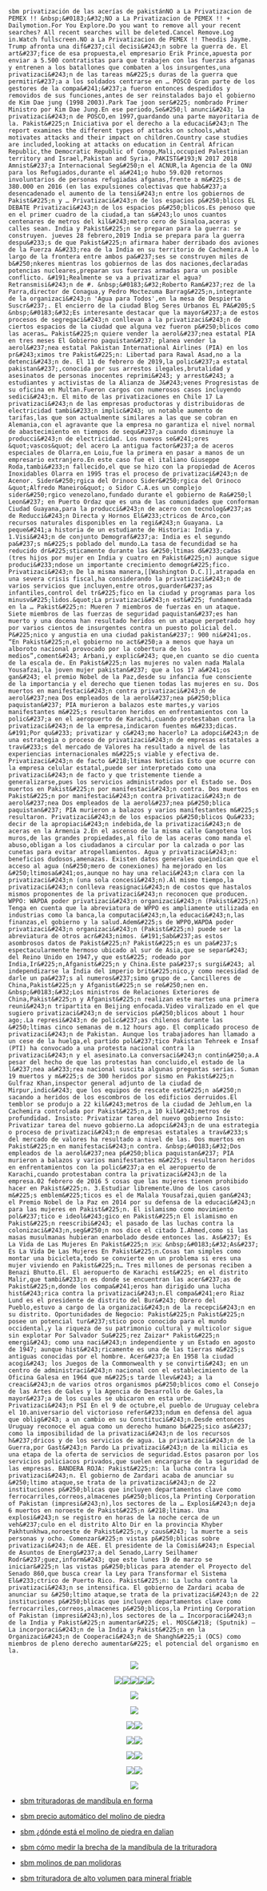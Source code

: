 
```
sbm privatización de las acerías de pakistánNO a La Privatizacion de PEMEX !! &nbsp;&#0183;&#32;NO a La Privatizacion de PEMEX !! + Dailymotion.For You Explore.Do you want to remove all your recent searches? All recent searches will be deleted.Cancel Remove.Log in.Watch fullscreen.NO a La Privatizacion de PEMEX !! Theodis Jayme. Trump afronta una dif&#237;cil decisi&#243;n sobre la guerra de. El art&#237;fice de esa propuesta,el empresario Erik Prince,apuesta por enviar a 5.500 contratistas para que trabajen con las fuerzas afganas y entrenen a los batallones que combaten a los insurgentes,una privatizaci&#243;n de las tareas m&#225;s duras de la guerra que permitir&#237;a a los soldados centrarse en … POSCO Gran parte de los gestores de la compa&#241;&#237;a fueron entonces despedidos y removidos de sus funciones,antes de ser reinstalados bajo el gobierno de Kim Dae jung (1998 2003).Park Tae joon ser&#225; nombrado Primer Ministro por Kim Dae Jung.En ese periodo,Se&#250;l anunci&#243; la privatizaci&#243;n de POSCO,en 1997,guardando una parte mayoritaria de la. Pakist&#225;n Iniciativa por el derecho a la educaci&#243;n The report examines the different types of attacks on schools,what motivates attacks and their impact on children.Country case studies are included,looking at attacks on education in Central African Republic,the Democratic Republic of Congo,Mali,occupied Palestinian territory and Israel,Pakistan and Syria. PAKIST&#193;N 2017 2018 Amnist&#237;a Internacional Seg&#250;n el ACNUR,la Agencia de la ONU para los Refugiados,durante el a&#241;o hubo 59.020 retornos involuntarios de personas refugiadas afganas,frente a m&#225;s de 380.000 en 2016 (en las expulsiones colectivas que hab&#237;a desencadenado el aumento de la tensi&#243;n entre los gobiernos de Pakist&#225;n y … Privatizaci&#243;n de los espacios p&#250;blicos EL DEBATE Privatizaci&#243;n de los espacios p&#250;blicos.Es penoso que en el primer cuadro de la ciudad,a tan s&#243;lo unos cuantos centenares de metros del kil&#243;metro cero de Sinaloa,aceras y calles sean. India y Pakist&#225;n se preparan para la guerra: se construyen. jueves 28 febrero,2019 India se prepara para la guerra despu&#233;s de que Pakist&#225;n afirmara haber derribado dos aviones de la Fuerza A&#233;rea de la India en su territorio de Cachemira.A lo largo de la frontera entre ambos pa&#237;ses se construyen miles de b&#250;nkeres mientras los gobiernos de las dos naciones,declaradas potencias nucleares,preparan sus fuerzas armadas para un posible conflicto. &#191;Realmente se va a privatizar el agua? Retransmisi&#243;n de #. &nbsp;&#0183;&#32;Roberto Ram&#237;rez de la Parra,director de Conagua,y Pedro Moctezuma Barrag&#225;n,integrante de la organizaci&#243;n 'Agua para Todos',en la mesa de Despierta Suscr&#237;. El encierro de la ciudad Blog Seres Urbanos EL PA&#205;S &nbsp;&#0183;&#32;Es interesante destacar que la mayor&#237;a de estos procesos de segregaci&#243;n conllevan a la privatizaci&#243;n de ciertos espacios de la ciudad que alguna vez fueron p&#250;blicos como las aceras… Pakist&#225;n quiere vender la aerol&#237;nea estatal PIA en tres meses El Gobierno paquistan&#237; planea vender la aerol&#237;nea estatal Pakistan International Airlines (PIA) en los pr&#243;ximos tre Pakist&#225;n: Libertad para Rawal Asad,no a la detenci&#243;n de. El 11 de febrero de 2019,la polic&#237;a estatal pakistan&#237;,conocida por sus arrestos ilegales,brutalidad y asesinatos de personas inocentes reprimi&#243; y arrest&#243; a estudiantes y activistas de la Alianza de J&#243;venes Progresistas de su oficina en Multan.Fueron cargos con numerosos casos incluyendo sedici&#243;n. El mito de las privatizaciones en Chile 17 La privatizaci&#243;n de las empresas productoras y distribuidoras de electricidad tambi&#233;n implic&#243; un notable aumento de tarifas,las que son actualmente similares a las que se cobran en Alemania,con el agravante que la empresa no garantiza el nivel normal de abastecimiento en tiempos de sequ&#237;a cuando disminuye la producci&#243;n de electricidad. Los nuevos se&#241;ores &quot;vascos&quot; del acero La antigua factor&#237;a de aceros especiales de Olarra,en Loiu,fue la primera en pasar a manos de un empresario extranjero.En este caso fue el italiano Giuseppe Roda,tambi&#233;n fallecido,el que se hizo con la propiedad de Aceros Inoxidables Olarra en 1995 tras el proceso de privatizaci&#243;n de Acenor. Sider&#250;rgica del Orinoco Sider&#250;rgica del Orinoco &quot;Alfredo Maneiro&quot; o Sidor C.A.es un complejo sider&#250;rgico venezolano,fundado durante el gobierno de Ra&#250;l Leon&#237; en Puerto Ordaz que es una de las comunidades que conforman Ciudad Guayana,para la producci&#243;n de acero con tecnolog&#237;as de Reducci&#243;n Directa y Hornos El&#233;ctricos de Arco,con recursos naturales disponibles en la regi&#243;n Guayana. La peque&#241;a historia de un estudiante de Historia: India y. 1.Visi&#243;n de conjunto Demograf&#237;a: India es el segundo pa&#237;s m&#225;s poblado del mundo.La tasa de fecundidad se ha reducido dr&#225;sticamente durante las &#250;ltimas d&#233;cadas (tres hijos por mujer en India y cuatro en Pakist&#225;n) aunque sigue produci&#233;ndose un importante crecimiento demogr&#225;fico. Privatizaci&#243;n De la misma manera,[[Washington D.C.]],atrapada en una severa crisis fiscal,ha considerando la privatizaci&#243;n de varios servicios que incluyen,entre otros,guarder&#237;as infantiles,control del tr&#225;fico en la ciudad y programas para los minusv&#225;lidos.&quot;La privatizaci&#243;n est&#225; fundamentada en la … Pakist&#225;n: Mueren 7 miembros de fuerzas en un ataque. Siete miembros de las fuerzas de seguridad paquistan&#237;es han muerto y una docena han resultado heridos en un ataque perpetrado hoy por varios cientos de insurgentes contra un puesto policial del. P&#225;nico y angustia en una ciudad pakistan&#237;: 900 ni&#241;os. “En Pakist&#225;n,el gobierno no act&#250;a a menos que haya un alboroto nacional provocado por la cobertura de los medios”,coment&#243; Arbani,y explic&#243; que,en cuanto se dio cuenta de la escala de. En Pakist&#225;n las mujeres no valen nada Malala Yousafzai,la joven mujer pakistan&#237; que a los 17 a&#241;os gan&#243; el premio Nobel de la Paz,desde su infancia fue consciente de la importancia y el derecho que tienen todas las mujeres en su. Dos muertos en manifestaci&#243;n contra privatizaci&#243;n de aerol&#237;nea Dos empleados de la aerol&#237;nea p&#250;blica paquistan&#237; PIA murieron a balazos este martes,y varios manifestantes m&#225;s resultaron heridos en enfrentamientos con la polic&#237;a en el aeropuerto de Karachi,cuando protestaban contra la privatizaci&#243;n de la empresa,indicaron fuentes m&#233;dicas. &#191;Por qu&#233; privatizar y c&#243;mo hacerlo? La adopci&#243;n de una estrategia o proceso de privatizaci&#243;n de empresas estatales a trav&#233;s del mercado de Valores ha resultado a nivel de las experiencias internacionales m&#225;s viable y efectiva de. Privatizaci&#243;n de facto &#218;ltimas Noticias Esto que ocurre con la empresa celular estatal,puede ser interpretado como una privatizaci&#243;n de facto y que tristemente tiende a generalizarse,pues los servicios administrados por el Estado se. Dos muertos en Pakist&#225;n por manifestaci&#243;n contra. Dos muertos en Pakist&#225;n por manifestaci&#243;n contra privatizaci&#243;n de aerol&#237;nea Dos empleados de la aerol&#237;nea p&#250;blica paquistan&#237; PIA murieron a balazos y varios manifestantes m&#225;s resultaron. Privatizaci&#243;n de los espacios p&#250;blicos Qu&#233; decir de la apropiaci&#243;n indebida,de la privatizaci&#243;n de aceras en la Armenia 2.En el ascenso de la misma calle Gangotena los muros,de las grandes propiedades,al filo de las aceras como manda el abuso,obligan a los ciudadanos a circular por la calzada o por las cunetas para evitar atropellamientos. Agua y privatizaci&#243;n: beneficios dudosos,amenazas. Existen datos generales queindican que el acceso al agua (n&#250;mero de conexiones) ha mejorado en los &#250;ltimosa&#241;os,aunque no hay una relaci&#243;n clara con la privatizaci&#243;n (una sola concesi&#243;n).Al mismo tiempo,la privatizaci&#243;n conlleva reasignaci&#243;n de costos que hastalos mismos proponentes de la privatizaci&#243;n reconocen que producen. WPPO: WAPDA poder privatizaci&#243;n organizaci&#243;n (Pakist&#225;n) Tenga en cuenta que la abreviatura de WPPO es ampliamente utilizada en industrias como la banca,la computaci&#243;n,la educaci&#243;n,las finanzas,el gobierno y la salud.Adem&#225;s de WPPO,WAPDA poder privatizaci&#243;n organizaci&#243;n (Pakist&#225;n) puede ser la abreviatura de otros acr&#243;nimos. &#191;Sab&#237;as estos asombrosos datos de Pakist&#225;n? Pakist&#225;n es un pa&#237;s espectacularmente hermoso ubicado al sur de Asia,que se separ&#243; del Reino Unido en 1947,y que est&#225; rodeado por India,Ir&#225;n,Afganist&#225;n y China.Este pa&#237;s surgi&#243; al independizarse la India del imperio brit&#225;nico,y como necesidad de darle un pa&#237;s al numeros&#237;simo grupo de … Cancilleres de China,Pakist&#225;n y Afganist&#225;n se re&#250;nen en. &nbsp;&#0183;&#32;Los ministros de Relaciones Exteriores de China,Pakist&#225;n y Afganist&#225;n realizan este martes una primera reuni&#243;n tripartita en Beijing enfocada.Video viralizado en el que sugiero privatizaci&#243;n de servicios p&#250;blicos about 1 hour ago;.La represi&#243;n de polic&#237;as chilenos durante las &#250;ltimas cinco semanas de m.12 hours ago. El complicado proceso de privatizaci&#243;n de Pakistan. Aunque los trabajadores han llamado a un cese de la huelga,el partido pol&#237;tico Pakistan Tehreek e Insaf (PTI) ha convocado a una protesta nacional contra la privatizaci&#243;n y el asesinato.La conversaci&#243;n contin&#250;a.A pesar del hecho de que las protestas han concluido,el estado de la l&#237;nea a&#233;rea nacional suscita algunas preguntas serias. Suman 19 muertos y m&#225;s de 300 heridos por sismo en Pakist&#225;n Gulfraz Khan,inspector general adjunto de la ciudad de Mirpur,indic&#243; que los equipos de rescate est&#225;n a&#250;n sacando a heridos de los escombros de los edificios derruidos.El temblor se produjo a 22 kil&#243;metros de la ciudad de Jehlum,en la Cachemira controlada por Pakist&#225;n,a 10 kil&#243;metros de profundidad. Insisto: Privatizar tarea del nuevo gobierno Insisto: Privatizar tarea del nuevo gobierno.La adopci&#243;n de una estrategia o proceso de privatizaci&#243;n de empresas estatales a trav&#233;s del mercado de valores ha resultado a nivel de las. Dos muertos en Pakist&#225;n en manifestaci&#243;n contra. &nbsp;&#0183;&#32;Dos empleados de la aerol&#237;nea p&#250;blica paquistan&#237; PIA murieron a balazos y varios manifestantes m&#225;s resultaron heridos en enfrentamientos con la polic&#237;a en el aeropuerto de Karachi,cuando protestaban contra la privatizaci&#243;n de la empresa.02 febrero de 2016 5 cosas que las mujeres tienen prohibido hacer en Pakist&#225;n. 3.Estudiar libremente.Uno de los casos m&#225;s emblem&#225;ticos es el de Malala Yousafzai,quien gan&#243; el Premio Nobel de la Paz en 2014 por su defensa de la educaci&#243;n para las mujeres en Pakist&#225;n. El islamismo como movimiento pol&#237;tico e ideol&#243;gico en Pakist&#225;n El islamismo en Pakist&#225;n reescribi&#243; el pasado de las luchas contra la colonizaci&#243;n,seg&#250;n nos dice el citado I.Ahmed,como si las masas musulmanas hubieran enarbolado desde entonces las. As&#237; Es La Vida de Las Mujeres En Pakist&#225;n 🇵🇰 &nbsp;&#0183;&#32;As&#237; Es La Vida De Las Mujeres En Pakist&#225;n.Cosas tan simples como montar una bicicleta,todo se convierte en un problema si eres una mujer viviendo en Pakist&#225;n… Tres millones de personas reciben a Benazi Bhutto.El. El aeropuerto de Karachi est&#225; en el distrito Malir,que tambi&#233;n es donde se encuentran las acer&#237;as de Pakist&#225;n,donde los compa&#241;eros han dirigido una lucha hist&#243;rica contra la privatizaci&#243;n.El compa&#241;ero Riaz Lund es el presidente de distrito del Bur&#243; Obrero del Pueblo,estuvo a cargo de la organizaci&#243;n de la recepci&#243;n en su distrito. Oportunidades de Negocio: Pakist&#225;n Pakist&#225;n posee un potencial tur&#237;stico poco conocido para el mundo occidental,y la riqueza de su patrimonio cultural y multicolor sigue sin explotar Por Salvador Su&#225;rez Zaizar* Pakist&#225;n emergi&#243; como una naci&#243;n independiente y un Estado en agosto de 1947; aunque hist&#243;ricamente es una de las tierras m&#225;s antiguas conocidas por el hombre. Acer&#237;a En 1958 la ciudad acogi&#243; los Juegos de la Commonwealth y se convirti&#243; en un centro de administraci&#243;n nacional con el establecimiento de la Oficina Galesa en 1964 que m&#225;s tarde llev&#243; a la creaci&#243;n de varios otros organismos p&#250;blicos como el Consejo de las Artes de Gales y la Agencia de Desarrollo de Gales,la mayor&#237;a de los cuales se ubicaron en esta urbe. Privatizaci&#243;n PSI En el 9 de octubre,el pueblo de Uruguay celebra el 10.aniversario del victorioso refer&#233;ndum en defensa del agua que oblig&#243; a un cambio en su Constituci&#243;n.Desde entonces Uruguay reconoce el agua como un derecho humano b&#225;sico as&#237; como la imposibilidad de la privatizaci&#243;n de los recursos h&#237;dricos y de los servicios de agua. La privatizaci&#243;n de la Guerra,por Gast&#243;n Pardo La privatizaci&#243;n de la milicia es una etapa de la oferta de servicios de seguridad.Estos pasaron por los servicios policiacos privados,que suelen encargarse de la seguridad de las empresas. BANDERA ROJA: Pakist&#225;n: la lucha contra la privatizaci&#243;n. El gobierno de Zardari acaba de anunciar su &#250;ltimo ataque,se trata de la privatizaci&#243;n de 22 instituciones p&#250;blicas que incluyen departamentos clave como ferrocarriles,correos,almacenes p&#250;blicos,la Printing Corporation of Pakistan (impresi&#243;n),los sectores de la … Explosi&#243;n deja 6 muertos en noroeste de Pakist&#225;n &#218;ltimas. Una explosi&#243;n se registro en horas de la noche cerca de un veh&#237;culo en el distrito Alto Dir en la provincia Khyber Pakhtunkhwa,noroeste de Pakist&#225;n,y caus&#243; la muerte a seis personas y ocho. Comenzar&#225;n vistas p&#250;blicas sobre privatizaci&#243;n de AEE. El presidente de la Comisi&#243;n Especial de Asuntos de Energ&#237;a del Senado,Larry Seilhamer Rodr&#237;guez,inform&#243; que este lunes 19 de marzo se iniciar&#225;n las vistas p&#250;blicas para atender el Proyecto del Senado 860,que busca crear la Ley para Transformar el Sistema El&#233;ctrico de Puerto Rico. Pakist&#225;n: La lucha contra la privatizaci&#243;n se intensifica. El gobierno de Zardari acaba de anunciar su &#250;ltimo ataque,se trata de la privatizaci&#243;n de 22 instituciones p&#250;blicas que incluyen departamentos clave como ferrocarriles,correos,almacenes p&#250;blicos,la Printing Corporation of Pakistan (impresi&#243;n),los sectores de la … Incorporaci&#243;n de la India y Pakist&#225;n aumentar&#225; el. MOSC&#218; (Sputnik) — La incorporaci&#243;n de la India y Pakist&#225;n en la Organizaci&#243;n de Cooperaci&#243;n de Shangh&#225;i (OCS) como miembros de pleno derecho aumentar&#225; el potencial del organismo en la. 
```

<div align="center">

<a href="https://es-crusher.shibang-china.com/github&k=sbm+privatizaci%C3%B3n+de+las+acer%C3%ADas+de+pakist%C3%A1n"><img src="https://static.shibang-china.com/es/crusher/logo.jpg"></a>

<a href="https://es-crusher.shibang-china.com/github&k=sbm+privatizaci%C3%B3n+de+las+acer%C3%ADas+de+pakist%C3%A1n"><img src="https://static.shibang-china.com/es/crusher/index.jpg"></a><a href="https://es-crusher.shibang-china.com/material.htmlgithub&k=sbm+privatizaci%C3%B3n+de+las+acer%C3%ADas+de+pakist%C3%A1n"><img src="https://static.shibang-china.com/es/crusher/material.jpg"></a><a href="https://es-crusher.shibang-china.com/application.htmlgithub&k=sbm+privatizaci%C3%B3n+de+las+acer%C3%ADas+de+pakist%C3%A1n"><img src="https://static.shibang-china.com/es/crusher/application.jpg"></a><a href="https://es-crusher.shibang-china.com/aboutus.htmlgithub&k=sbm+privatizaci%C3%B3n+de+las+acer%C3%ADas+de+pakist%C3%A1n"><img src="https://static.shibang-china.com/es/crusher/aboutus.jpg"></a><a href="https://es-crusher.shibang-china.com/contact.htmlgithub&k=sbm+privatizaci%C3%B3n+de+las+acer%C3%ADas+de+pakist%C3%A1n"><img src="https://static.shibang-china.com/es/crusher/contact.jpg"></a>

<a href="https://es-crusher.shibang-china.com/github&k=sbm+privatizaci%C3%B3n+de+las+acer%C3%ADas+de+pakist%C3%A1n"><img src="https://static.shibang-china.com/es/crusher/banner.jpg"></a>

<a href="https://swt.shibang-china.com/github&k=sbm+privatizaci%C3%B3n+de+las+acer%C3%ADas+de+pakist%C3%A1n"><img src="https://static.shibang-china.com/es/crusher/text.jpg"></a>

<a href="https://swt.shibang-china.com/github&k=sbm+privatizaci%C3%B3n+de+las+acer%C3%ADas+de+pakist%C3%A1n"><img src="https://static.shibang-china.com/es/crusher/chat.jpg"></a><a href="https://es-crusher.shibang-china.com/contact.htmlgithub&k=sbm+privatizaci%C3%B3n+de+las+acer%C3%ADas+de+pakist%C3%A1n"><img src="https://static.shibang-china.com/es/crusher/message.jpg"></a>

<a href="https://es-crusher.shibang-china.com/products/pe.htmlgithub&k=sbm+privatizaci%C3%B3n+de+las+acer%C3%ADas+de+pakist%C3%A1n"><img src="https://static.shibang-china.com/es/crusher/pe.jpg"></a><a href="https://es-crusher.shibang-china.com/products/pf.htmlgithub&k=sbm+privatizaci%C3%B3n+de+las+acer%C3%ADas+de+pakist%C3%A1n"><img src="https://static.shibang-china.com/es/crusher/pf.jpg"></a>

<a href="https://es-crusher.shibang-china.com/products/hpt.htmlgithub&k=sbm+privatizaci%C3%B3n+de+las+acer%C3%ADas+de+pakist%C3%A1n"><img src="https://static.shibang-china.com/es/crusher/hpt.jpg"></a><a href="https://es-crusher.shibang-china.com/products/vsi.htmlgithub&k=sbm+privatizaci%C3%B3n+de+las+acer%C3%ADas+de+pakist%C3%A1n"><img src="https://static.shibang-china.com/es/crusher/vsi.jpg"></a>

<a href="https://es-crusher.shibang-china.com/products/klv.htmlgithub&k=sbm+privatizaci%C3%B3n+de+las+acer%C3%ADas+de+pakist%C3%A1n"><img src="https://static.shibang-china.com/es/crusher/klv.jpg"></a><a href="https://es-crusher.shibang-china.com/products/portable.htmlgithub&k=sbm+privatizaci%C3%B3n+de+las+acer%C3%ADas+de+pakist%C3%A1n"><img src="https://static.shibang-china.com/es/crusher/portable.jpg"></a>

<a href="https://swt.shibang-china.com/github&k=sbm+privatizaci%C3%B3n+de+las+acer%C3%ADas+de+pakist%C3%A1n"><img src="https://static.shibang-china.com/es/crusher/case.jpg"></a>

</div>


* [sbm trituradoras de mandíbula en forma](sbm%20trituradoras%20de%20mand%C3%ADbula%20en%20forma.md)

* [sbm precio automático del molino de piedra](sbm%20precio%20autom%C3%A1tico%20del%20molino%20de%20piedra.md)

* [sbm ¿dónde está el molino de piedra en dalian ](sbm%20%C2%BFd%C3%B3nde%20est%C3%A1%20el%20molino%20de%20piedra%20en%20dalian%20.md)

* [sbm cómo medir la brecha de la mandíbula de la trituradora](sbm%20c%C3%B3mo%20medir%20la%20brecha%20de%20la%20mand%C3%ADbula%20de%20la%20trituradora.md)

* [sbm molinos de pan molidoras](sbm%20molinos%20de%20pan%20molidoras.md)

* [sbm trituradora de alto volumen para mineral friable](sbm%20trituradora%20de%20alto%20volumen%20para%20mineral%20friable.md)